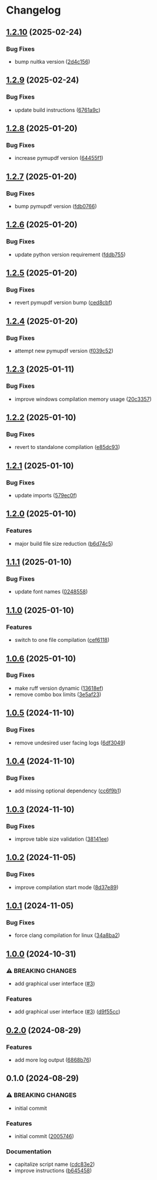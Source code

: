 # Changelog

## [1.2.10](https://github.com/NEIAAC/signeitory/compare/v1.2.9...v1.2.10) (2025-02-24)


### Bug Fixes

* bump nuitka version ([2d4c156](https://github.com/NEIAAC/signeitory/commit/2d4c156488af08cdbf6452a21ca9f30cf4e74357))

## [1.2.9](https://github.com/NEIAAC/signeitory/compare/v1.2.8...v1.2.9) (2025-02-24)


### Bug Fixes

* update build instructions ([6761a9c](https://github.com/NEIAAC/signeitory/commit/6761a9cec41edc38aa47b872eb0193c470e0230e))

## [1.2.8](https://github.com/NEIAAC/signeitory/compare/v1.2.7...v1.2.8) (2025-01-20)


### Bug Fixes

* increase pymupdf version ([64455f1](https://github.com/NEIAAC/signeitory/commit/64455f1d128e9047d8bc3664e2bb10f373912831))

## [1.2.7](https://github.com/NEIAAC/signeitory/compare/v1.2.6...v1.2.7) (2025-01-20)


### Bug Fixes

* bump pymupdf version ([fdb0766](https://github.com/NEIAAC/signeitory/commit/fdb076616733eb2e7b37ae473724c7c10e4c2227))

## [1.2.6](https://github.com/NEIAAC/signeitory/compare/v1.2.5...v1.2.6) (2025-01-20)


### Bug Fixes

* update python version requirement ([fddb755](https://github.com/NEIAAC/signeitory/commit/fddb7550b096ebaceda436a9ad5a224efbaa50e7))

## [1.2.5](https://github.com/NEIAAC/signeitory/compare/v1.2.4...v1.2.5) (2025-01-20)


### Bug Fixes

* revert pymupdf version bump ([ced8cbf](https://github.com/NEIAAC/signeitory/commit/ced8cbf11160d45294d739c3301618886e80bd93))

## [1.2.4](https://github.com/NEIAAC/signeitory/compare/v1.2.3...v1.2.4) (2025-01-20)


### Bug Fixes

* attempt new pymupdf version ([f039c52](https://github.com/NEIAAC/signeitory/commit/f039c524d403f660b1d7d83251afdbf24e129817))

## [1.2.3](https://github.com/NEIAAC/signeitory/compare/v1.2.2...v1.2.3) (2025-01-11)


### Bug Fixes

* improve windows compilation memory usage ([20c3357](https://github.com/NEIAAC/signeitory/commit/20c3357980aa0bcb3dc4c48ba7e2c0431b2d4338))

## [1.2.2](https://github.com/NEIAAC/signeitory/compare/v1.2.1...v1.2.2) (2025-01-10)


### Bug Fixes

* revert to standalone compilation ([e85dc93](https://github.com/NEIAAC/signeitory/commit/e85dc939ed5c40c40dc6636d2ce9fc0c3a0ccb01))

## [1.2.1](https://github.com/NEIAAC/signeitory/compare/v1.2.0...v1.2.1) (2025-01-10)


### Bug Fixes

* update imports ([579ec0f](https://github.com/NEIAAC/signeitory/commit/579ec0f4f2274410f7c4ad74ba7f8e31a53e3361))

## [1.2.0](https://github.com/NEIAAC/signeitory/compare/v1.1.1...v1.2.0) (2025-01-10)


### Features

* major build file size reduction ([b6d74c5](https://github.com/NEIAAC/signeitory/commit/b6d74c56d1feef967c4f1cf08c089451df91dc0b))

## [1.1.1](https://github.com/NEIAAC/signeitory/compare/v1.1.0...v1.1.1) (2025-01-10)


### Bug Fixes

* update font names ([0248558](https://github.com/NEIAAC/signeitory/commit/0248558040f374478bac1143d1e0d5590c0eb0d3))

## [1.1.0](https://github.com/NEIAAC/signeitory/compare/v1.0.6...v1.1.0) (2025-01-10)


### Features

* switch to one file compilation ([cef6118](https://github.com/NEIAAC/signeitory/commit/cef61182704b4b50cd7b81218fbc1155813ee792))

## [1.0.6](https://github.com/NEIAAC/signeitory/compare/v1.0.5...v1.0.6) (2025-01-10)


### Bug Fixes

* make ruff version dynamic ([13618ef](https://github.com/NEIAAC/signeitory/commit/13618effb48290ca7cf4aa2909260eab11f48ced))
* remove combo box limits ([3e5af23](https://github.com/NEIAAC/signeitory/commit/3e5af23c44126ea1a7ec7665bf097bd8ed9f51ba))

## [1.0.5](https://github.com/NEIAAC/signeitory/compare/v1.0.4...v1.0.5) (2024-11-10)


### Bug Fixes

* remove undesired user facing logs ([6df3049](https://github.com/NEIAAC/signeitory/commit/6df3049c8cb3fe0f7522daae69a7bc748af4e565))

## [1.0.4](https://github.com/NEIAAC/signeitory/compare/v1.0.3...v1.0.4) (2024-11-10)


### Bug Fixes

* add missing optional dependency ([cc6f9b1](https://github.com/NEIAAC/signeitory/commit/cc6f9b13ac4f70360590597df20e3dcf527e2f11))

## [1.0.3](https://github.com/NEIAAC/signeitory/compare/v1.0.2...v1.0.3) (2024-11-10)


### Bug Fixes

* improve table size validation ([38141ee](https://github.com/NEIAAC/signeitory/commit/38141ee4bbb8cad96209cd62b89a911dbacddcdd))

## [1.0.2](https://github.com/NEIAAC/signeitory/compare/v1.0.1...v1.0.2) (2024-11-05)


### Bug Fixes

* improve compilation start mode ([8d37e89](https://github.com/NEIAAC/signeitory/commit/8d37e891412e41bc9ae8169749b8805d73f2048c))

## [1.0.1](https://github.com/NEIAAC/signeitory/compare/v1.0.0...v1.0.1) (2024-11-05)


### Bug Fixes

* force clang compilation for linux ([34a8ba2](https://github.com/NEIAAC/signeitory/commit/34a8ba269c5a2678c73eeea34a31068bec124f25))

## [1.0.0](https://github.com/NEIAAC/signeitory/compare/v0.2.0...v1.0.0) (2024-10-31)


### ⚠ BREAKING CHANGES

* add graphical user interface ([#3](https://github.com/NEIAAC/signeitory/issues/3))

### Features

* add graphical user interface ([#3](https://github.com/NEIAAC/signeitory/issues/3)) ([d9f55cc](https://github.com/NEIAAC/signeitory/commit/d9f55ccaaa082c9090aa8e0401efdde729c0909b))

## [0.2.0](https://github.com/NEIAAC/signeitory/compare/v0.1.0...v0.2.0) (2024-08-29)


### Features

* add more log output ([6868b76](https://github.com/NEIAAC/signeitory/commit/6868b76ccffbb7cce686853c5a995f4e914a7ea5))

## 0.1.0 (2024-08-29)


### ⚠ BREAKING CHANGES

* initial commit

### Features

* initial commit ([2005746](https://github.com/NEIAAC/signeitory/commit/2005746e97ae7d62d65d2a94223fd505a2f6994f))


### Documentation

* capitalize script name ([cdc83e2](https://github.com/NEIAAC/signeitory/commit/cdc83e210cdb79c7cfa8efd6ce51e8d8f6409aa1))
* improve instructions ([b645458](https://github.com/NEIAAC/signeitory/commit/b645458296c1f21a5a47dd3fcc352c2fb29e040d))
